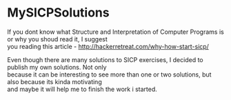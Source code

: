 MySICPSolutions
===============

If you dont know what Structure and Interpretation of Computer Programs is or why you shoud read it, I suggest  
you reading this article - http://hackerretreat.com/why-how-start-sicp/  
  
Even though there are many solutions to SICP exercises, I decided to publish my own solutions. Not only  
because it can be interesting to see more than one or two solutions, but also because its kinda motivating  
and maybe it will help me to finish the work i started.  

